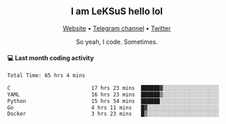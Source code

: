 <h2 align="center">I am LeKSuS hello lol</h2>
<div align="center">
  <a href="https://leksus.net">Website</a> •
  <a href="https://t.me/leksus_was_here">Telegram channel</a> •
  <a href="https://twitter.com/___LeKSuS___">Twitter</a>
</div>
<p align="center">So yeah, I code. Sometimes.</p>

#### :computer: Last month coding activity
<!--START_SECTION:waka-->

```txt
Total Time: 65 hrs 4 mins

C                          17 hrs 23 mins  ██████▓░░░░░░░░░░░░░░░░░░   26.27 %
YAML                       16 hrs 23 mins  ██████▒░░░░░░░░░░░░░░░░░░   24.75 %
Python                     15 hrs 54 mins  ██████░░░░░░░░░░░░░░░░░░░   24.01 %
Go                         4 hrs 11 mins   █▓░░░░░░░░░░░░░░░░░░░░░░░   06.34 %
Docker                     3 hrs 23 mins   █▒░░░░░░░░░░░░░░░░░░░░░░░   05.12 %
```

<!--END_SECTION:waka-->

<!-- flag{4_l0t_0f_1nter35t1ng_th1ng5_4r3_1n_publ1c_d0m41n} -->
